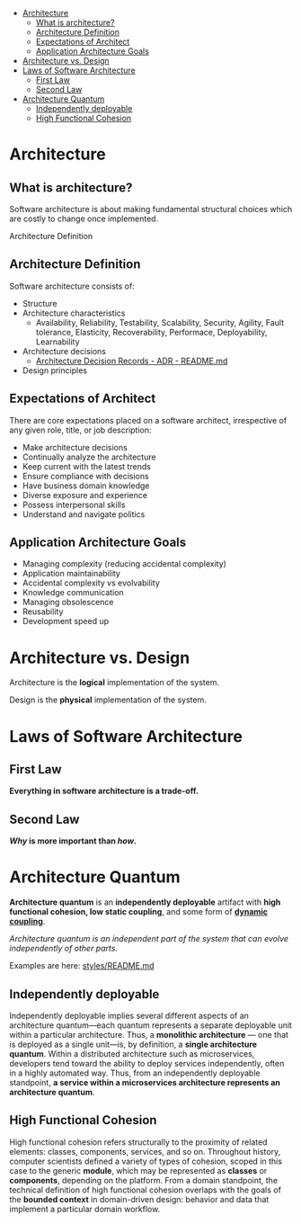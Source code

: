 * [Architecture](#architecture)
  * [What is architecture?](#what-is-architecture)
  * [Architecture Definition](#architecture-definition)
  * [Expectations of Architect](#expectations-of-architect)
  * [Application Architecture Goals](#application-architecture-goals)
* [Architecture vs. Design](#architecture-vs-design)
* [Laws of Software Architecture](#laws-of-software-architecture)
  * [First Law](#first-law)
  * [Second Law](#second-law)
* [Architecture Quantum](#architecture-quantum)
  * [Independently deployable](#independently-deployable)
  * [High Functional Cohesion](#high-functional-cohesion)

# Architecture

## What is architecture?

Software architecture is about making fundamental structural choices which are costly to change once implemented.

Architecture Definition

## Architecture Definition

Software architecture consists of:

* Structure
* Architecture characteristics
  * Availability, Reliability, Testability, Scalability, Security, Agility, Fault tolerance, Elasticity, Recoverability, Performace, Deployability, Learnability
* Architecture decisions
  * [Architecture Decision Records - ADR - README.md](ADR/README.md)
* Design principles

## Expectations of Architect

There are core expectations placed on a software architect, irrespective of any given role, title, or job description:

* Make architecture decisions
* Continually analyze the architecture
* Keep current with the latest trends
* Ensure compliance with decisions
* Have business domain knowledge
* Diverse exposure and experience
* Possess interpersonal skills
* Understand and navigate politics

## Application Architecture Goals

* Managing complexity (reducing accidental complexity)
* Application maintainability
* Accidental complexity vs evolvability
* Knowledge communication
* Managing obsolescence
* Reusability
* Development speed up

# Architecture vs. Design

Architecture is the __logical__ implementation of the system.

Design is the __physical__ implementation of the system.

# Laws of Software Architecture

## First Law

__Everything in software architecture is a trade-off.__

## Second Law

___Why_ is more important than _how_.__

# Architecture Quantum

__Architecture quantum__ is an __independently deployable__ artifact with __high functional cohesion, low static coupling__, and some form of [__dynamic coupling__](modularity/coupling/README.md#dynamic-coupling).

_Architecture quantum is an independent part of the system that can evolve independently of other parts._

Examples are here: [styles/README.md](styles/README.md)

## Independently deployable

Independently deployable implies several different aspects of an architecture quantum—each quantum represents a separate deployable unit within a particular architecture. Thus, a __monolithic architecture__ — one that is deployed as a single unit—is, by definition, a __single architecture quantum__. Within a distributed architecture such as microservices, developers tend toward the ability to deploy services independently, often in a highly automated way. Thus, from an independently deployable standpoint, __a service within a microservices architecture represents an architecture quantum__.

## High Functional Cohesion

High functional cohesion refers structurally to the proximity of related elements: classes, components, services, and so on. Throughout history, computer scientists defined a variety of types of cohesion, scoped in this case to the generic __module__, which may be represented as __classes__ or __components__, depending on the platform. From a domain standpoint, the technical definition of high functional cohesion overlaps with the goals of the __bounded context__ in domain-driven design: behavior and data that implement a particular domain workflow.
